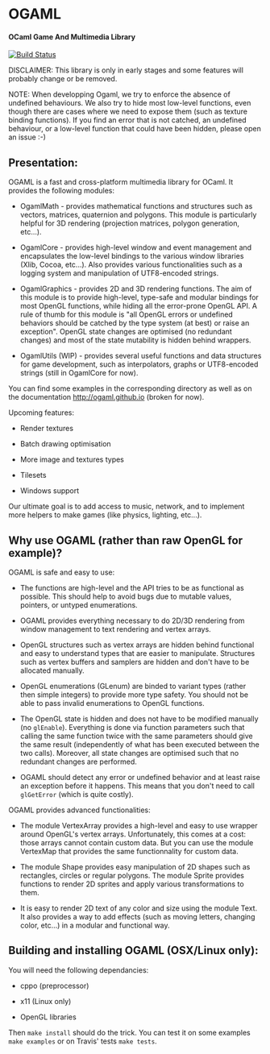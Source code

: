 # OGAML

#### OCaml Game And Multimedia Library

[![Build Status](https://travis-ci.org/ogaml/ogaml.svg?branch=master)](https://travis-ci.org/ogaml/ogaml)

DISCLAIMER: This library is only in early stages and some features will probably
change or be removed.

NOTE: When developping Ogaml, we try to enforce the absence of undefined 
behaviours. We also try to hide most low-level functions, even though there are
cases where we need to expose them (such as texture binding functions). If you
find an error that is not catched, an undefined behaviour, or a low-level
function that could have been hidden, please open an issue :-)

## Presentation:

OGAML is a fast and cross-platform multimedia library for OCaml. It provides
the following modules:

  * OgamlMath - provides mathematical functions and structures such as 
    vectors, matrices, quaternion and polygons. This module is particularly
    helpful for 3D rendering (projection matrices, polygon generation, etc...).

  * OgamlCore - provides high-level window and event management and encapsulates 
    the low-level bindings to the various window libraries (Xlib, Cocoa, etc...). 
    Also provides various functionalities such as a logging system and manipulation 
    of UTF8-encoded strings.

  * OgamlGraphics - provides 2D and 3D rendering functions. The aim of this 
    module is to provide high-level, type-safe and modular bindings for most
    OpenGL functions, while hiding all the error-prone OpenGL API. 
    A rule of thumb for this module is "all OpenGL errors or undefined
    behaviors should be catched by the type system (at best) or raise an exception".
    OpenGL state changes are optimised (no redundant changes) and most of the 
    state mutability is hidden behind wrappers. 

  * OgamlUtils (WIP) - provides several useful functions and data structures for 
    game development, such as interpolators, graphs or UTF8-encoded strings 
    (still in OgamlCore for now).
    
You can find some examples in the corresponding directory as well as on the 
documentation http://ogaml.github.io (broken for now).

Upcoming features:

  * Render textures

  * Batch drawing optimisation

  * More image and textures types

  * Tilesets

  * Windows support
    
Our ultimate goal is to add access to music, network, and to implement more 
helpers to make games (like physics, lighting, etc...).

## Why use OGAML (rather than raw OpenGL for example)?

OGAML is safe and easy to use: 

  * The functions are high-level and the API tries to be as functional as 
  possible. This should help to avoid bugs due to mutable values, pointers, or
  untyped enumerations.

  * OGAML provides everything necessary to do 2D/3D rendering from window 
  management to text rendering and vertex arrays.

  * OpenGL structures such as vertex arrays are hidden behind functional and
  easy to understand types that are easier to manipulate. Structures such as
  vertex buffers and samplers are hidden and don't have to be allocated 
  manually.

  * OpenGL enumerations (GLenum) are binded to variant types (rather then simple
  integers) to provide more type safety. You should not be able to pass invalid
  enumerations to OpenGL functions.

  * The OpenGL state is hidden and does not have to be modified manually (no
  `glEnable`). Everything is done via function parameters such that calling
  the same function twice with the same parameters should give the same 
  result (independently of what has been executed between the two calls).
  Moreover, all state changes are optimised such that no redundant changes are
  performed.

  * OGAML should detect any error or undefined behavior and at least raise an
  exception before it happens. This means that you don't need to call 
  `glGetError` (which is quite costly). 

OGAML provides advanced functionalities:

  * The module VertexArray provides a high-level and easy to use wrapper around
  OpenGL's vertex arrays. Unfortunately, this comes at a cost: those arrays 
  cannot contain custom data. But you can use the module VertexMap that provides
  the same functionnality for custom data.

  * The module Shape provides easy manipulation of 2D shapes such as rectangles,
  circles or regular polygons. The module Sprite provides functions to render
  2D sprites and apply various transformations to them.

  * It is easy to render 2D text of any color and size using the module Text. 
  It also provides a way to add effects (such as moving letters, changing color,
  etc...) in a modular and functional way.


## Building and installing OGAML (OSX/Linux only): 
  
You will need the following dependancies: 

  * cppo (preprocessor)

  * x11 (Linux only)

  * OpenGL libraries

Then `make install` should do the trick. You can test it on some examples 
`make examples` or on Travis' tests `make tests`.

